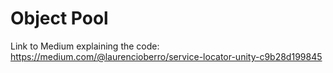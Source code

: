 # Object Pool

Link to Medium explaining the code:
https://medium.com/@laurencioberro/service-locator-unity-c9b28d199845

